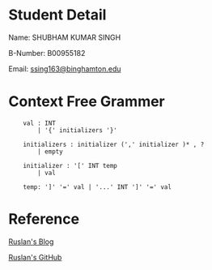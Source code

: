 # Student Detail
Name:		SHUBHAM KUMAR SINGH

B-Number:	B00955182

Email:		ssing163@binghamton.edu

# Context Free Grammer
```
    val : INT
        | '{' initializers '}'

    initializers : initializer (',' initializer )* , ?
        | empty

    initializer : '[' INT temp
        | val

    temp: ']' '=' val | '...' INT ']' '=' val
```

# Reference
[ Ruslan's Blog ](https://ruslanspivak.com/lsbasi-part1/)

[ Ruslan's GitHub ](https://github.com/ghaiklor/pascal-interpreter)


